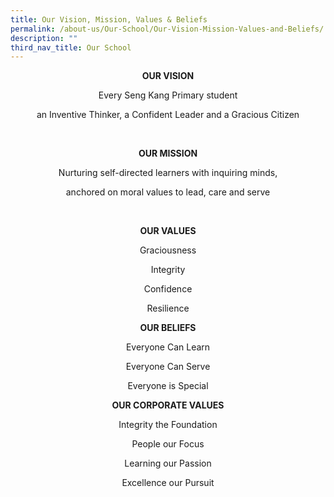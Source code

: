```yaml
---
title: Our Vision, Mission, Values & Beliefs
permalink: /about-us/Our-School/Our-Vision-Mission-Values-and-Beliefs/
description: ""
third_nav_title: Our School
---
```

<center>
	
**OUR VISION**

Every Seng Kang Primary student

an Inventive Thinker, a Confident Leader and a Gracious Citizen
	
<br>
  

**OUR MISSION**

Nurturing self-directed learners with inquiring minds,

anchored on moral values to lead, care and serve

  
<br>
	

**OUR VALUES**

Graciousness

Integrity

Confidence

Resilience

  

**OUR BELIEFS**

Everyone Can Learn

Everyone Can Serve

Everyone is Special

  

**OUR CORPORATE VALUES**

Integrity the Foundation

People our Focus

Learning our Passion

Excellence our Pursuit

</center>